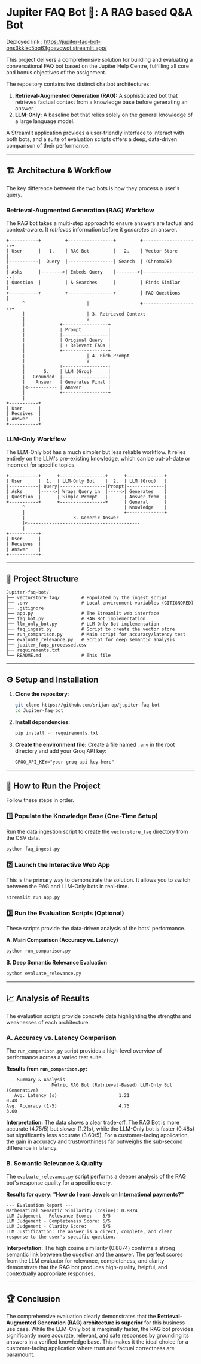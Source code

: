 # Jupiter FAQ Bot 🤖: A RAG based Q&A Bot 

Deployed link : https://jupiter-faq-bot-ons3kklxc5bq63goavcwot.streamlit.app/

This project delivers a comprehensive solution for building and evaluating a conversational FAQ bot based on the Jupiter Help Centre, fulfilling all core and bonus objectives of the assignment.

The repository contains two distinct chatbot architectures:
1.  **Retrieval-Augmented Generation (RAG):** A sophisticated bot that retrieves factual context from a knowledge base before generating an answer.
2.  **LLM-Only:** A baseline bot that relies solely on the general knowledge of a large language model.

A Streamlit application provides a user-friendly interface to interact with both bots, and a suite of evaluation scripts offers a deep, data-driven comparison of their performance.


---

## 🏗️ Architecture & Workflow

The key difference between the two bots is how they process a user's query.

### Retrieval-Augmented Generation (RAG) Workflow

The RAG bot takes a multi-step approach to ensure answers are factual and context-aware. It *retrieves* information before it *generates* an answer.

```
+-----------+         +-----------------+         +---------------------+
| User      |   1.    | RAG Bot         |   2.    | Vector Store        |
|-----------|  Query  |-----------------| Search  | (ChromaDB)          |
| Asks      |-------->| Embeds Query    |-------->|---------------------|
| Question  |         | & Searches      |         | Finds Similar       |
+-----------+         +-----------------+         | FAQ Questions       |
      ^                       |                   +---------------------+
      |                       | 3. Retrieved Context
      |                       V
      |             +-----------------+
      |             | Prompt          |
      |             |-----------------|
      |             | Original Query  |
      |             | + Relevant FAQs |
      |             +-----------------+
      |                       | 4. Rich Prompt
      |                       V
      |             +-----------------+
      |       5.    | LLM (Groq)      |
      |   Grounded  |-----------------|
      |    Answer   | Generates Final |
      |<----------- | Answer          |
      |             +-----------------+
      |
+-----------+
| User      |
| Receives  |
| Answer    |
+-----------+
```

### LLM-Only Workflow

The LLM-Only bot has a much simpler but less reliable workflow. It relies entirely on the LLM's pre-existing knowledge, which can be out-of-date or incorrect for specific topics.

```
+-----------+      +-----------------+      +--------------+
| User      |  1.  | LLM-Only Bot    |  2.  | LLM (Groq)   |
|-----------| Query|-----------------|Prompt|--------------|
| Asks      |----->| Wraps Query in  |----->| Generates    |
| Question  |      | Simple Prompt   |      | Answer from  |
+-----------+      +-----------------+      | General      |
      ^                                     | Knowledge    |
      |                                     +--------------+
      |                  3. Generic Answer
      |<------------------------------------------
      |
+-----------+
| User      |
| Receives  |
| Answer    |
+-----------+
```

---

## 📂 Project Structure

```
Jupiter-faq-bot/
├── vectorstore_faq/        # Populated by the ingest script
├── .env                    # Local environment variables (GITIGNORED)
├── .gitignore
├── app.py                  # The Streamlit web interface
├── faq_bot.py              # RAG Bot implementation
├── llm_only_bot.py         # LLM-Only Bot implementation
├── faq_ingest.py           # Script to create the vector store
├── run_comparison.py       # Main script for accuracy/latency test
├── evaluate_relevance.py   # Script for deep semantic analysis
├── jupiter_faqs_processed.csv
├── requirements.txt
└── README.md               # This file
```

---

## ⚙️ Setup and Installation

1.  **Clone the repository:**
    ```bash
    git clone https://github.com/srijan-op/jupiter-faq-bot
    cd Jupiter-faq-bot
    ```

2.  **Install dependencies:**
    ```bash
    pip install -r requirements.txt
    ```

3.  **Create the environment file:**
    Create a file named `.env` in the root directory and add your Groq API key:
    ```
    GROQ_API_KEY="your-groq-api-key-here"
    ```

---

## 🚀 How to Run the Project

Follow these steps in order.

### 1️⃣ Populate the Knowledge Base (One-Time Setup)

Run the data ingestion script to create the `vectorstore_faq` directory from the CSV data.

```bash
python faq_ingest.py
```

### 2️⃣ Launch the Interactive Web App

This is the primary way to demonstrate the solution. It allows you to switch between the RAG and LLM-Only bots in real-time.

```bash
streamlit run app.py
```

### 3️⃣ Run the Evaluation Scripts (Optional)

These scripts provide the data-driven analysis of the bots' performance.

**A. Main Comparison (Accuracy vs. Latency)**
```bash
python run_comparison.py
```

**B. Deep Semantic Relevance Evaluation**
```bash
python evaluate_relevance.py
```

---
## 📈 Analysis of Results

The evaluation scripts provide concrete data highlighting the strengths and weaknesses of each architecture.

### A. Accuracy vs. Latency Comparison

The `run_comparison.py` script provides a high-level overview of performance across a varied test suite.

**Results from `run_comparison.py`:**
```
--- Summary & Analysis ---
                 Metric RAG Bot (Retrieval-Based) LLM-Only Bot (Generative)
   Avg. Latency (s)                       1.21                      0.48
Avg. Accuracy (1-5)                       4.75                      3.60
```
**Interpretation:** The data shows a clear trade-off. The RAG Bot is more accurate (4.75/5) but slower (1.21s), while the LLM-Only bot is faster (0.48s) but significantly less accurate (3.60/5). For a customer-facing application, the gain in accuracy and trustworthiness far outweighs the sub-second difference in latency.

### B. Semantic Relevance & Quality

The `evaluate_relevance.py` script performs a deeper analysis of the RAG bot's response quality for a specific query.

**Results for query: "How do I earn Jewels on International payments?"**
```
--- Evaluation Report ---
Mathematical Semantic Similarity (Cosine): 0.8874
LLM Judgement - Relevance Score:    5/5
LLM Judgement - Completeness Score: 5/5
LLM Judgement - Clarity Score:      5/5
LLM Justification: The answer is a direct, complete, and clear response to the user's specific question.
```
**Interpretation:** The high cosine similarity (0.8874) confirms a strong semantic link between the question and the answer. The perfect scores from the LLM evaluator for relevance, completeness, and clarity demonstrate that the RAG bot produces high-quality, helpful, and contextually appropriate responses.

---

## 🏆 Conclusion

The comprehensive evaluation clearly demonstrates that the **Retrieval-Augmented Generation (RAG) architecture is superior** for this business use case. While the LLM-Only bot is marginally faster, the RAG bot provides significantly more accurate, relevant, and safe responses by grounding its answers in a verified knowledge base. This makes it the ideal choice for a customer-facing application where trust and factual correctness are paramount.
